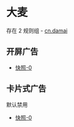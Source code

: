 # 大麦

存在 2 规则组 - [cn.damai](/src/apps/cn.damai.ts)

## 开屏广告

- [快照-0](https://i.gkd.li/import/12472623)

## 卡片式广告

默认禁用

- [快照-0](https://i.gkd.li/import/13627900)
